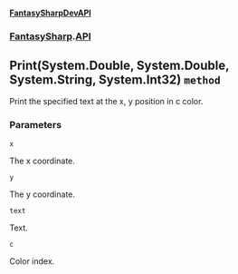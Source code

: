 #### [FantasySharpDevAPI](./FantasySharpDevAPI.md 'FantasySharpDevAPI')
### [FantasySharp](./FantasySharpDevAPI.md#FantasySharp 'FantasySharp').[API](./FantasySharp-API.md 'FantasySharp.API')
## Print(System.Double, System.Double, System.String, System.Int32) `method`
Print the specified text at the x, y position in c color.
### Parameters

<a name='FantasySharp-API-Print(System-Double-_System-Double-_System-String-_System-Int32)-x'></a>
`x`

The x coordinate.

<a name='FantasySharp-API-Print(System-Double-_System-Double-_System-String-_System-Int32)-y'></a>
`y`

The y coordinate.

<a name='FantasySharp-API-Print(System-Double-_System-Double-_System-String-_System-Int32)-text'></a>
`text`

Text.

<a name='FantasySharp-API-Print(System-Double-_System-Double-_System-String-_System-Int32)-c'></a>
`c`

Color index.
